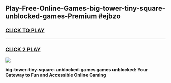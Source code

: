 
## Play-Free-Online-Games-big-tower-tiny-square-unblocked-games-Premium #ejbzo
<h3>
<a href="https://premium.freeplayer.one?title=big-tower-tiny-square-unblocked-games&ref=8M">CLICK TO PLAY</a></h3>
<hr>

<h3>
<a href="https://premium.freeplayer.one?title=big-tower-tiny-square-unblocked-games&ref=8M">CLICK 2 PLAY</a>
  
</h3>

<a href="https://premium.freeplayer.one?title=big-tower-tiny-square-unblocked-games&ref=8M"><img src="https://clearcache.store/games.png"></a>


**big-tower-tiny-square-unblocked-games games unblocked: Your Gateway to Fun and Accessible Online Gaming**
